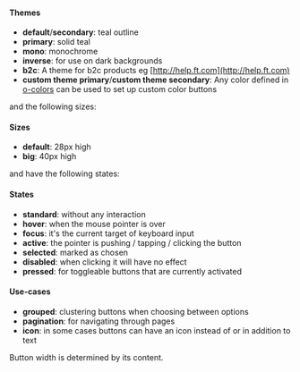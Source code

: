 #### Themes

* __default__/__secondary__: teal outline
* __primary__: solid teal
* __mono__: monochrome
* __inverse__: for use on dark backgrounds
* __b2c__: A theme for b2c products eg [http://help.ft.com](http://help.ft.com)
* __custom theme primary__/__custom theme secondary__: Any color defined in [o-colors](http://registry.origami.ft.com/components/o-colors) can be used to set up custom color buttons


and the following sizes:

#### Sizes

* __default__: 28px high
* __big__: 40px high

and have the following states:

#### States

* __standard__: without any interaction
* __hover__: when the mouse pointer is over
* __focus__: it's the current target of keyboard input
* __active__: the pointer is pushing / tapping / clicking the button
* __selected__: marked as chosen
* __disabled__: when clicking it will have no effect
* __pressed__: for toggleable buttons that are currently activated


#### Use-cases

* __grouped__: clustering buttons when choosing between options
* __pagination__: for navigating through pages
* __icon__: in some cases buttons can have an icon instead of or in addition to text

Button width is determined by its content.
